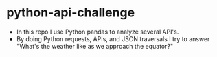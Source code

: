 # python-api-challenge
* In this repo I use Python pandas to analyze several API's. 
* By doing Python requests, APIs, and JSON traversals I try to answer "What's the weather like as we approach the equator?"
